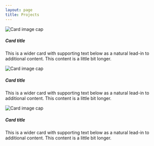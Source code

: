 ```yaml
---
layout: page
title: Projects
---
```


<div class="row">
  <div class="col-sm-6">
    <div class="card mb-3">
      <img class="card-img-top" src="../img/align_560x420.jpg" alt="Card image cap">
      <div class="card-body">
        <h5 class="card-title">Card title</h5>
        <p class="card-text">This is a wider card with supporting text below as a natural lead-in to additional content. This content is a little bit longer.</p>
      </div>
    </div>
  </div>
  <div class="col-sm-6">
    <div class="card mb-3">
      <img class="card-img-top" src="../img/marine2_560x420.jpg" alt="Card image cap">
      <div class="card-body">
        <h5 class="card-title">Card title</h5>
        <p class="card-text">This is a wider card with supporting text below as a natural lead-in to additional content. This content is a little bit longer.</p>
      </div>
    </div>
  </div>
    <div class="col-sm-6">
    <div class="card mb-3">
      <img class="card-img-top" src="../img/print_3d_1_560x420.jpg" alt="Card image cap">
      <div class="card-body">
        <h5 class="card-title">Card title</h5>
        <p class="card-text">This is a wider card with supporting text below as a natural lead-in to additional content. This content is a little bit longer.</p>
      </div>
    </div>
  </div>
</div>
